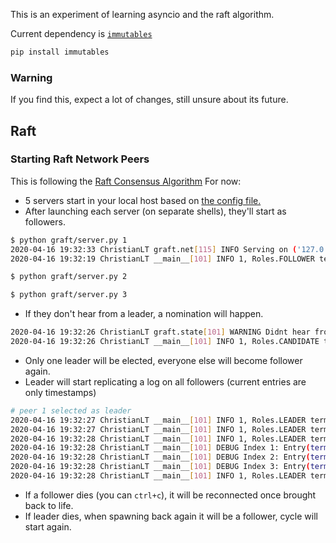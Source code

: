 This is an experiment of learning asyncio and the raft algorithm.

Current dependency is [`immutables`](https://github.com/MagicStack/immutables)
```bash
pip install immutables
```
### Warning
If you find this, expect a lot of changes, still unsure about its future.

## Raft
### Starting Raft Network Peers
This is following the [Raft Consensus Algorithm](https://raft.github.io/)
For now:
- 5 servers start in your local host based on [the config file.](config.py)
- After launching each server (on separate shells), they'll start as followers.
```bash
$ python graft/server.py 1
2020-04-16 19:32:33 ChristianLT graft.net[115] INFO Serving on ('127.0.0.1', 15000)
2020-04-16 19:32:19 ChristianLT __main__[101] INFO 1, Roles.FOLLOWER term: 0, size=0
```
```bash
$ python graft/server.py 2
```
```bash
$ python graft/server.py 3
```
- If they don't hear from a leader, a nomination will happen.
```bash
2020-04-16 19:32:26 ChristianLT graft.state[101] WARNING Didnt hear from leader. Calling an election
2020-04-16 19:32:26 ChristianLT __main__[101] INFO 1, Roles.CANDIDATE term: 1, size=0
```
- Only one leader will be elected, everyone else will become follower again.
- Leader will start replicating a log on all followers (current entries are only timestamps)
```bash
# peer 1 selected as leader
2020-04-16 19:32:27 ChristianLT __main__[101] INFO 1, Roles.LEADER term: 1, size=1
2020-04-16 19:32:27 ChristianLT __main__[101] INFO 1, Roles.LEADER term: 1, size=2
2020-04-16 19:32:28 ChristianLT __main__[101] INFO 1, Roles.LEADER term: 1, size=3
2020-04-16 19:32:28 ChristianLT __main__[101] DEBUG Index 1: Entry(term=1, item=datetime.datetime(2020, 4, 16, 19, 32, 27, 171511))
2020-04-16 19:32:28 ChristianLT __main__[101] DEBUG Index 2: Entry(term=1, item=datetime.datetime(2020, 4, 16, 19, 32, 27, 674029))
2020-04-16 19:32:28 ChristianLT __main__[101] DEBUG Index 3: Entry(term=1, item=datetime.datetime(2020, 4, 16, 19, 32, 28, 176315))
2020-04-16 19:32:28 ChristianLT __main__[101] INFO 1, Roles.LEADER term: 1, size=4
```
- If a follower dies (you can `ctrl+c`), it will be reconnected once brought back to life.
- If leader dies, when spawning back again it will be a follower, cycle will start again.
